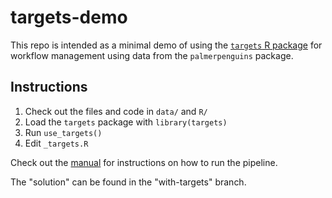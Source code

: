 # targets-demo

This repo is intended as a minimal demo of using the [`targets` R
package](https://books.ropensci.org/targets/) for workflow management
using data from the `palmerpenguins` package. 

## Instructions

1. Check out the files and code in `data/` and `R/`
2. Load the `targets` package with `library(targets)`
3. Run `use_targets()`
4. Edit `_targets.R`

Check out the
[manual](https://books.ropensci.org/targets/walkthrough.html#inspect-the-pipeline)
for instructions on how to run the pipeline.

The "solution" can be found in the "with-targets" branch.
